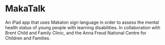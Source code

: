 # MakaTalk
An iPad app that uses Makaton sign language in order to assess the mental health status of young people with learning disabilities. In collaboration with Brent Child and Family Clinic, and the Anna Freud National Centre for Children and Families.
